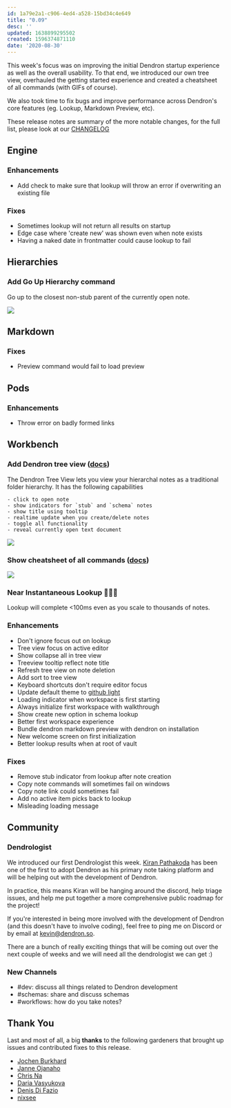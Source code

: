 ```yaml
---
id: 1a79e2a1-c906-4ed4-a528-15bd34c4e649
title: "0.09"
desc: ''
updated: 1638899295502
created: 1596374871110
date: '2020-08-30'
---
```

This week's focus was on improving the initial Dendron startup experience as well as the overall usability. To that end, we introduced our own tree view, overhauled the getting started experience and created a cheatsheet of all commands (with GIFs of course). 

We also took time to fix bugs and improve performance across Dendron's core features (eg. Lookup, Markdown Preview, etc). 

These release notes are summary of the more notable changes, for the full list, please look at our [CHANGELOG](https://github.com/dendronhq/dendron/blob/master/CHANGELOG.md)

## Engine

### Enhancements

- Add check to make sure that lookup will throw an error if overwriting an existing file 

### Fixes

- Sometimes lookup will not return all results on startup 
- Edge case where 'create new' was shown even when note exists 
- Having a naked date in frontmatter could cause lookup to fail 

## Hierarchies

### Add Go Up Hierarchy command

Go up to the closest non-stub parent of the currently open note. 

![](https://foundation-prod-assetspublic53c57cce-8cpvgjldwysl.s3-us-west-2.amazonaws.com/assets/images/hierarchy.go-up.gif)

## Markdown

### Fixes

- Preview command would fail to load preview 

## Pods

### Enhancements

- Throw error on badly formed links 

## Workbench

### Add Dendron tree view ([docs](https://www.dendron.so/notes/f7ebd4aa-8ba7-4bc5-bd00-a1efc5315f07.html#dendron-tree-view))

The Dendron Tree View lets you view your hierarchal notes as a traditional folder hierarchy. It has the following capabilities

```
- click to open note
- show indicators for `stub` and `schema` notes
- show title using tooltip
- realtime update when you create/delete notes
- toggle all functionality
- reveal currently open text document
```

![](https://foundation-prod-assetspublic53c57cce-8cpvgjldwysl.s3-us-west-2.amazonaws.com/assets/images/workbench.treeview.gif)

### Show cheatsheet of all commands ([docs](https://www.dendron.so/notes/eea2b078-1acc-4071-a14e-18299fc28f47.html#showhelp))

![](https://foundation-prod-assetspublic53c57cce-8cpvgjldwysl.s3-us-west-2.amazonaws.com/assets/images/workbench.help.gif)

### Near Instantaneous Lookup 🚀🚀🚀

Lookup will complete &lt;100ms even as you scale to thousands of notes. 

### Enhancements

- Don't ignore focus out on lookup 
- Tree view focus on active editor 
- Show collapse all in tree view 
- Treeview tooltip reflect note title 
- Refresh tree view on note deletion 
- Add sort to tree view 
- Keyboard shortcuts don't require editor focus 
- Update default theme to [github light](https://marketplace.visualstudio.com/items?itemname=github.github-vscode-theme) 
- Loading indicator when workspace is first starting 
- Always initialize first workspace with walkthrough 
- Show create new option in schema lookup 
- Better first workspace experience 
- Bundle dendron markdown preview with dendron on installation 
- New welcome screen on first initialization 
- Better lookup results when at root of vault 

### Fixes

- Remove stub indicator from lookup after note creation 
- Copy note commands will sometimes fail on windows 
- Copy note link could sometimes fail 
- Add no active item picks back to lookup 
- Misleading loading message 

## Community

### Dendrologist

We introduced our first Dendrologist this week. [Kiran Pathakoda](https://github.com/kpathakota) has been one of the first to adopt Dendron as his primary note taking platform and will be helping out with the development of Dendron.

In practice, this means Kiran will be hanging around the discord, help triage issues, and help me put together a more comprehensive public roadmap for the project!

If you're interested in being more involved with the development of Dendron (and this doesn't have to involve coding), feel free to ping me on Discord or by email at [kevin@dendron.so](mailto:kevin@dendron.so).

There are a bunch of really exciting things that will be coming out over the next couple of weeks and we will need all the dendrologist we can get :) 

### New Channels

- \#dev: discuss all things related to Dendron development
- \#schemas: share and discuss schemas
- \#workflows: how do you take notes?

## Thank You

Last and most of all, a big **thanks** to the following gardeners that brought up issues and contributed fixes to this release.

- [Jochen Burkhard](https://github.com/herop)
- [Janne Ojanaho](https://github.com/jojanaho)
- [Chris Na](https://github.com/buxel)
- [Daria Vasyukova](https://github.com/gereleth)
- [Denis Di Fazio](https://github.com/denisdifazio)
- [nixsee](https://github.com/nixsee)

